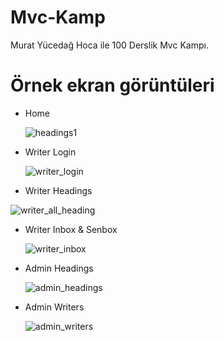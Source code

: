 # Mvc-Kamp

Murat Yücedağ Hoca ile 100 Derslik Mvc Kampı.

# Örnek ekran görüntüleri

- Home

  ![headings1](https://user-images.githubusercontent.com/44196434/159135065-ba2b5c14-b98d-42ea-96da-861ee0b62f96.png)

- Writer Login

  ![writer_login](https://user-images.githubusercontent.com/44196434/159135010-249f6f89-6d2c-4f7f-afd6-8aff9ae12f67.png)
  
 - Writer Headings
  
  ![writer_all_heading](https://user-images.githubusercontent.com/44196434/159135045-a01ded9d-cc59-4a94-9fd2-96c8b849efea.png)

- Writer Inbox & Senbox

  ![writer_inbox](https://user-images.githubusercontent.com/44196434/159135093-dba929dd-c4e8-4c55-8cf0-f59c9a872246.png)

- Admin Headings

  ![admin_headings](https://user-images.githubusercontent.com/44196434/159135101-505ae27c-b77c-466a-9cf7-8c53efdb5b7c.png)

- Admin Writers

  ![admin_writers](https://user-images.githubusercontent.com/44196434/159135109-5bf2e2b0-cea0-47c9-9319-5057b2b4d45c.png) 
  
